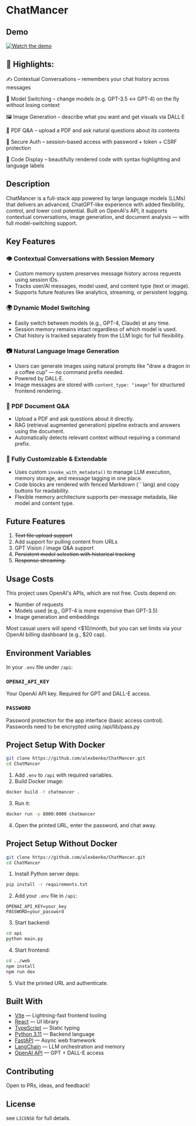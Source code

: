 # ChatMancer

## Demo
[![Watch the demo](https://img.youtube.com/vi/kge54-PCwww/maxresdefault.jpg)](https://youtu.be/kge54-PCwww)



## 🔑 Highlights:
✍️ Contextual Conversations – remembers your chat history across messages

🤖 Model Switching – change models (e.g. GPT-3.5 ↔ GPT-4) on the fly without losing context

🖼️ Image Generation – describe what you want and get visuals via DALL·E

📄 PDF Q&A – upload a PDF and ask natural questions about its contents

🔐 Secure Auth – session-based access with password + token + CSRF protection

🧠 Code Display – beautifully rendered code with syntax highlighting and language labels


## Description

ChatMancer is a full-stack app powered by large language models (LLMs) that delivers an advanced, ChatGPT-like experience with added flexibility, control, and lower cost potential. Built on OpenAI's API, it supports contextual conversations, image generation, and document analysis — with full model-switching support.

## Key Features

### 👁‍ Contextual Conversations with Session Memory
- Custom memory system preserves message history across requests using session IDs.
- Tracks user/AI messages, model used, and content type (text or image).
- Supports future features like analytics, streaming, or persistent logging.

### 🌍 Dynamic Model Switching
- Easily switch between models (e.g., GPT-4, Claude) at any time.
- Session memory remains intact regardless of which model is used.
- Chat history is tracked separately from the LLM logic for full flexibility.

### 📷 Natural Language Image Generation
- Users can generate images using natural prompts like "draw a dragon in a coffee cup" — no command prefix needed.
- Powered by DALL·E.
- Image messages are stored with `content_type: "image"` for structured frontend rendering.

### 📄 PDF Document Q&A
- Upload a PDF and ask questions about it directly.
- RAG (retrieval augmented generation) pipeline extracts and answers using the document.
- Automatically detects relevant context without requiring a command prefix.

### 🚀 Fully Customizable & Extendable
- Uses custom `invoke_with_metadata()` to manage LLM execution, memory storage, and message tagging in one place.
- Code blocks are rendered with fenced Markdown (```lang) and copy buttons for readability.
- Flexible memory architecture supports per-message metadata, like model and content type.

## Future Features

1. <strike>Text file upload support</strike>
2. Add support for pulling content from URLs
3. GPT Vision / image Q&A support
4. <strike>Persistent model selection with historical tracking</strike> 
5. <strike>Response streaming.</strike> 

## Usage Costs

This project uses OpenAI's APIs, which are not free. Costs depend on:
- Number of requests
- Models used (e.g., GPT-4 is more expensive than GPT-3.5)
- Image generation and embeddings

Most casual users will spend <$10/month, but you can set limits via your OpenAI billing dashboard (e.g., $20 cap).

## Environment Variables

In your `.env` file under `/api`:

### `OPENAI_API_KEY`
Your OpenAI API key. Required for GPT and DALL-E access.

### `PASSWORD`
Password protection for the app interface (basic access control). Passwords need to be encrypted using /api/lib/pass.py

## Project Setup With Docker

```bash
git clone https://github.com/alexbenko/ChatMancer.git
cd ChatMancer
```

1. Add `.env` to `/api` with required variables.
2. Build Docker image:
```bash
docker build -t chatmancer .
```
3. Run it:
```bash
docker run -p 8000:8000 chatmancer
```
4. Open the printed URL, enter the password, and chat away.

## Project Setup Without Docker

```bash
git clone https://github.com/alexbenko/ChatMancer.git
cd ChatMancer
```

1. Install Python server deps:
```bash
pip install -r requirements.txt
```
2. Add your `.env` file in `/api`:
```env
OPENAI_API_KEY=your_key
PASSWORD=your_password
```
3. Start backend:
```bash
cd api
python main.py
```
4. Start frontend:
```bash
cd ../web
npm install
npm run dev
```
5. Visit the printed URL and authenticate.

## Built With

- [Vite](https://vitejs.dev/) — Lightning-fast frontend tooling
- [React](https://react.dev/) — UI library
- [TypeScript](https://www.typescriptlang.org/) — Static typing
- [Python 3.11](https://www.python.org/downloads/release/python-3110/) — Backend language
- [FastAPI](https://fastapi.tiangolo.com/) — Async web framework
- [LangChain](https://www.langchain.com/) — LLM orchestration and memory
- [OpenAI API](https://platform.openai.com/) — GPT + DALL-E access

## Contributing

Open to PRs, ideas, and feedback!

## License

see `LICENSE` for full details.

